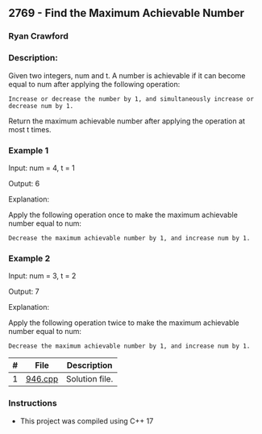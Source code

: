 ## 2769 - Find the Maximum Achievable Number
### Ryan Crawford
### Description: 


Given two integers, num and t. A number is achievable if it can become equal to num after applying the following operation:

    Increase or decrease the number by 1, and simultaneously increase or decrease num by 1.

Return the maximum achievable number after applying the operation at most t times.

### Example 1


Input: num = 4, t = 1

Output: 6

Explanation:

Apply the following operation once to make the maximum achievable number equal to num:

    Decrease the maximum achievable number by 1, and increase num by 1.



### Example 2


Input: num = 3, t = 2

Output: 7

Explanation:

Apply the following operation twice to make the maximum achievable number equal to num:

    Decrease the maximum achievable number by 1, and increase num by 1.



|   #   | File                       | Description                                                |
| :---: | -------------------------- | ---------------------------------------------------------- |
|   1   | [946.cpp](./946.cpp)      | Solution file.                                             |

### Instructions

- This project was compiled using C++ 17
